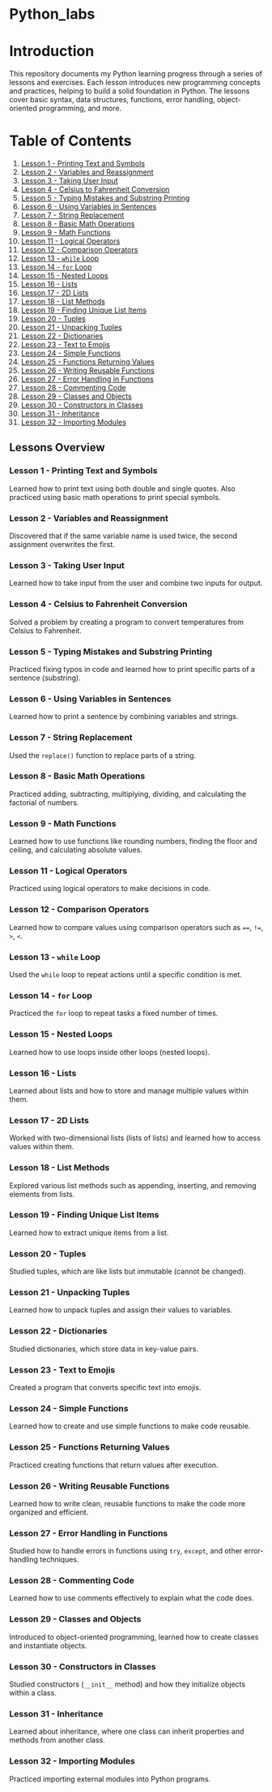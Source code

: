 # Python_labs
# Introduction
This repository documents my Python learning progress through a series of lessons and exercises. Each lesson introduces new programming concepts and practices, helping to build a solid foundation in Python. The lessons cover basic syntax, data structures, functions, error handling, object-oriented programming, and more.
# Table of Contents
1. [Lesson 1 - Printing Text and Symbols](#lesson-1---printing-text-and-symbols)
2. [Lesson 2 - Variables and Reassignment](#lesson-2---variables-and-reassignment)
3. [Lesson 3 - Taking User Input](#lesson-3---taking-user-input)
4. [Lesson 4 - Celsius to Fahrenheit Conversion](#lesson-4---celsius-to-fahrenheit-conversion)
5. [Lesson 5 - Typing Mistakes and Substring Printing](#lesson-5---typing-mistakes-and-substring-printing)
6. [Lesson 6 - Using Variables in Sentences](#lesson-6---using-variables-in-sentences)
7. [Lesson 7 - String Replacement](#lesson-7---string-replacement)
8. [Lesson 8 - Basic Math Operations](#lesson-8---basic-math-operations)
9. [Lesson 9 - Math Functions](#lesson-9---math-functions)
10. [Lesson 11 - Logical Operators](#lesson-11---logical-operators)
11. [Lesson 12 - Comparison Operators](#lesson-12---comparison-operators)
12. [Lesson 13 - `while` Loop](#lesson-13---while-loop)
13. [Lesson 14 - `for` Loop](#lesson-14---for-loop)
14. [Lesson 15 - Nested Loops](#lesson-15---nested-loops)
15. [Lesson 16 - Lists](#lesson-16---lists)
16. [Lesson 17 - 2D Lists](#lesson-17---2d-lists)
17. [Lesson 18 - List Methods](#lesson-18---list-methods)
18. [Lesson 19 - Finding Unique List Items](#lesson-19---finding-unique-list-items)
19. [Lesson 20 - Tuples](#lesson-20---tuples)
20. [Lesson 21 - Unpacking Tuples](#lesson-21---unpacking-tuples)
21. [Lesson 22 - Dictionaries](#lesson-22---dictionaries)
22. [Lesson 23 - Text to Emojis](#lesson-23---text-to-emojis)
23. [Lesson 24 - Simple Functions](#lesson-24---simple-functions)
24. [Lesson 25 - Functions Returning Values](#lesson-25---functions-returning-values)
25. [Lesson 26 - Writing Reusable Functions](#lesson-26---writing-reusable-functions)
26. [Lesson 27 - Error Handling in Functions](#lesson-27---error-handling-in-functions)
27. [Lesson 28 - Commenting Code](#lesson-28---commenting-code)
28. [Lesson 29 - Classes and Objects](#lesson-29---classes-and-objects)
29. [Lesson 30 - Constructors in Classes](#lesson-30---constructors-in-classes)
30. [Lesson 31 - Inheritance](#lesson-31---inheritance)
31. [Lesson 32 - Importing Modules](#lesson-32---importing-modules)

## Lessons Overview

### Lesson 1 - Printing Text and Symbols
Learned how to print text using both double and single quotes. Also practiced using basic math operations to print special symbols.

### Lesson 2 - Variables and Reassignment
Discovered that if the same variable name is used twice, the second assignment overwrites the first.

### Lesson 3 - Taking User Input
Learned how to take input from the user and combine two inputs for output.

### Lesson 4 - Celsius to Fahrenheit Conversion
Solved a problem by creating a program to convert temperatures from Celsius to Fahrenheit.

### Lesson 5 - Typing Mistakes and Substring Printing
Practiced fixing typos in code and learned how to print specific parts of a sentence (substring).

### Lesson 6 - Using Variables in Sentences
Learned how to print a sentence by combining variables and strings.

### Lesson 7 - String Replacement
Used the `replace()` function to replace parts of a string.

### Lesson 8 - Basic Math Operations
Practiced adding, subtracting, multiplying, dividing, and calculating the factorial of numbers.

### Lesson 9 - Math Functions
Learned how to use functions like rounding numbers, finding the floor and ceiling, and calculating absolute values.

### Lesson 11 - Logical Operators
Practiced using logical operators to make decisions in code.

### Lesson 12 - Comparison Operators
Learned how to compare values using comparison operators such as `==`, `!=`, `>`, `<`.

### Lesson 13 - `while` Loop
Used the `while` loop to repeat actions until a specific condition is met.

### Lesson 14 - `for` Loop
Practiced the `for` loop to repeat tasks a fixed number of times.

### Lesson 15 - Nested Loops
Learned how to use loops inside other loops (nested loops).

### Lesson 16 - Lists
Learned about lists and how to store and manage multiple values within them.

### Lesson 17 - 2D Lists
Worked with two-dimensional lists (lists of lists) and learned how to access values within them.

### Lesson 18 - List Methods
Explored various list methods such as appending, inserting, and removing elements from lists.

### Lesson 19 - Finding Unique List Items
Learned how to extract unique items from a list.

### Lesson 20 - Tuples
Studied tuples, which are like lists but immutable (cannot be changed).

### Lesson 21 - Unpacking Tuples
Learned how to unpack tuples and assign their values to variables.

### Lesson 22 - Dictionaries
Studied dictionaries, which store data in key-value pairs.

### Lesson 23 - Text to Emojis
Created a program that converts specific text into emojis.

### Lesson 24 - Simple Functions
Learned how to create and use simple functions to make code reusable.

### Lesson 25 - Functions Returning Values
Practiced creating functions that return values after execution.

### Lesson 26 - Writing Reusable Functions
Learned how to write clean, reusable functions to make the code more organized and efficient.

### Lesson 27 - Error Handling in Functions
Studied how to handle errors in functions using `try`, `except`, and other error-handling techniques.

### Lesson 28 - Commenting Code
Learned how to use comments effectively to explain what the code does.

### Lesson 29 - Classes and Objects
Introduced to object-oriented programming, learned how to create classes and instantiate objects.

### Lesson 30 - Constructors in Classes
Studied constructors (`__init__` method) and how they initialize objects within a class.

### Lesson 31 - Inheritance
Learned about inheritance, where one class can inherit properties and methods from another class.

### Lesson 32 - Importing Modules
Practiced importing external modules into Python programs.






